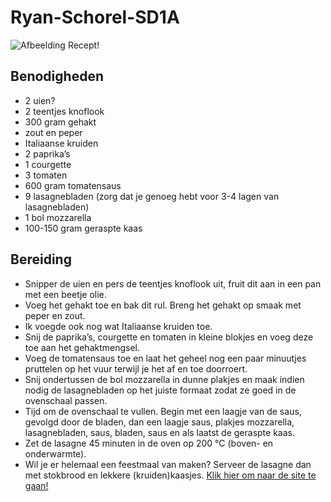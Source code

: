 # Ryan-Schorel-SD1A

![Afbeelding Recept!](https://upload.wikimedia.org/wikipedia/commons/thumb/b/ba/Lasagne_-_stonesoup.jpg/1024px-Lasagne_-_stonesoup.jpg)

## Benodigheden

* 2 uien?
* 2 teentjes knoflook
* 300 gram gehakt
* zout en peper
* Italiaanse kruiden
* 2 paprika’s
* 1 courgette
* 3 tomaten
* 600 gram tomatensaus
* 9 lasagnebladen (zorg dat je genoeg hebt voor 3-4 lagen van lasagnebladen)
* 1 bol mozzarella
* 100-150 gram geraspte kaas

## Bereiding

* Snipper de uien en pers de teentjes knoflook uit, fruit dit aan in een pan met een beetje olie. 
* Voeg het gehakt toe en bak dit rul. Breng het gehakt op smaak met peper en zout. 
* Ik voegde ook nog wat Italiaanse kruiden toe.
* Snij de paprika’s, courgette en tomaten in kleine blokjes en voeg deze toe aan het gehaktmengsel. 
* Voeg de tomatensaus toe en laat het geheel nog een paar minuutjes pruttelen op het vuur terwijl je het af en toe doorroert.  
* Snij ondertussen de bol mozzarella in dunne plakjes en maak indien nodig de lasagnebladen op het juiste formaat zodat ze goed in de ovenschaal passen.
* Tijd om de ovenschaal te vullen. Begin met een laagje van de saus, gevolgd door de bladen, dan een laagje saus, plakjes mozzarella, lasagnebladen, saus, bladen, saus en als laatst de geraspte kaas.
* Zet de lasagne 45 minuten in de oven op 200 °C (boven- en onderwarmte).
* Wil je er helemaal een feestmaal van maken? Serveer de lasagne dan met stokbrood en lekkere (kruiden)kaasjes.
[Klik hier om naar de site te gaan!](https://www.laurasbakery.nl/lasagne/)
